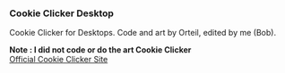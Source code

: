 ### Cookie Clicker Desktop
Cookie Clicker for Desktops.
Code and art by Orteil, edited by me (Bob).

**Note : I did not code or do the art Cookie Clicker** <br>
<a href="https://cookieclicker.eu/cookieclicker/">Official Cookie Clicker Site</a>